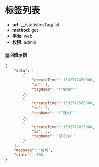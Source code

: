 标签列表
=======

- **url**: __/statisticsTag/list
- **method**: get
- **平台**: web
- **权限**: admin
#### 返回值示例

```json
{
    "data": [
        {
            "createTime": 1502777479000,
            "id": 1,
            "tagName": "广东推广"
        },
        {
            "createTime": 1502777565000,
            "id": 2,
            "tagName": "广西推广"
        },
        {
            "createTime": 1502777623000,
            "id": 3,
            "tagName": "浙江推广"
        }
    ],
    "message": "成功",
    "status": 100
}
```